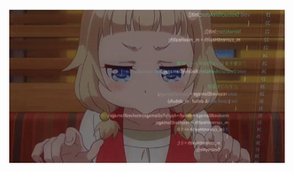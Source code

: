 <p align="center">
  <img src="https://github.com/ShuaoC/ShuaoC/blob/main/umiko.gif?raw=true" alt="Umiko"/>
</p>

<!--
**ShuaoC/ShuaoC** is a ✨ _special_ ✨ repository because its `README.md` (this file) appears on your GitHub profile.

Here are some ideas to get you started:

- 🔭 I’m currently working on ...
- 🌱 I’m currently learning ...
- 👯 I’m looking to collaborate on ...
- 🤔 I’m looking for help with ...
- 💬 Ask me about ...
- 📫 How to reach me: ...
- 😄 Pronouns: ...
- ⚡ Fun fact: ...
-->
